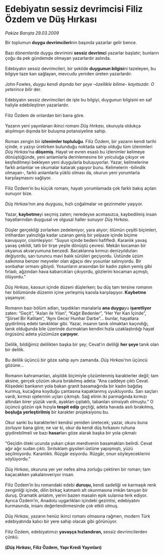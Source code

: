 # Edebiyatın sessiz devrimcisi Filiz Özdem ve Düş Hırkası

*Pakize Barışta 29.03.2009*

<div class="taraf_structure_2col_1zq">
<div class="margen_n">



 <p>Bir toplumun <b>duygu devrimcileri</b>nin başında yazarlar gelir bence. <br/><br/>Bazı dönemlerde duygu devrimini <b>sessiz devrimci</b> yazarlar başlatır; bunların çoğu da pek gündemde olmayan yazarlardır aslında. <br/><br/>Edebiyatın sessiz devrimcileri, bir şekilde <b>duygunun bilgisi</b>ni tazeleyen, bu bilgiye taze kan sağlayan, mevcudu yeniden üreten yazarlardır. <br/><br/>John Fowles,<i> duygu kendi dışında her şeye –özellikle bilime- kayıtsızdır. O yeterince bilir</i> der. <br/><br/>Edebiyatın sessiz devrimcileri de işte bu bilgiyi, duygunun bilgisini en saf haliyle edebileştiren yazarlardır. <br/><br/>Filiz Özdem de onlardan biri bana göre. <br/><br/>Yazarın yeni yayınlanan ikinci romanı <i>Düş Hırkası, </i>okuruyla oldukça alışılmışın dışında bir buluşma potansiyeline sahip. <br/><br/>Roman zengin bir <b>izlenimler topluluğu</b>. Filiz Özdem, bir yazarın kendi tarihi içinde, o yazıyı üretirken bulunduğu noktada sahip olduğu tüm izlenimleri <i>Düş Hırkası</i>’na <b>döşemiş</b>. Hayat ve evren esaslı bu izlenimler kelimeye dönüştüğünde, yeni anlamlarla derinlemesine bir yolculuğa çıkıyor ve keşfedilmeyi bekleyen yeni duygularla buluşuyorlar. Yazar, kelimelerine farklı anlamlar ve okumalar katarak yapıyor bunu. Kelimelerin –bilindik olmayan-, farklı anlamlarla yüklü olması da, okurun yeni yorumlarla karşılaşmasını sağlıyor. <br/><br/>Filiz Özdem’in bu küçük romanı, hayatı yorumlamada çok farklı bakış açıları sunuyor bize.<i> <br/><br/>Düş Hırkası</i>’nın ana duygusu, hızlı çoğalmalar ve gezinmeler yaşıyor. <br/><br/>Yazar, <b>kaybetme</b>yi seçmiş zaten; neredeyse acımasızca, kaybedilmiş insan hayatlarından duygusal ve olgusal haller sunuyor<i> Düş Hırkası</i>. <br/><br/>Düşler gerçekliği zorlarken zedeleniyor, yara alıyor; ölümün çeşitli biçimleri, intihardan yalnızlığa kadar uzanan geniş bir yelpaze içinde biçime kavuşuyor, cisimleşiyor: “Suyun içinde bedeni hafifledi. Karanlık yavaş yavaş çekildi, tatlı bir tirşe yeşile dönüştü çevresi. Mekân kocaman bir okyanus akvaryumuna benzedi. Bacaklarına kırmızı denizyıldızları değiyordu, sarı turuncu mavi balık sürüleri geçiyordu. Üstünde üzüm salkımına benzer meyveler olan ağaçsı dev yosunlar salınıyordu. Bir sonbahar ormanı gibiydi. Yosunların arasından bir kadın zıpkın yemiş gibi fırladı, ağzından hava kabarcıkları çıkıyordu, gözlerini kocaman açmıştı, ölüyordu.”<i> <br/><br/>Düş Hırkası</i>, kaosun içinde düzeni düşlerken; bu düş tam tersine romanın her bölümünde düzenin içine yerleşmiş kaosla karşılaşıyor. <b>Kaybetme</b> yaşanıyor. <br/><br/>Romanın bazı bölüm adları, taşıdıkları manalarla <b>ana duygu</b>yu <b>işaretliyor </b>zaten: “Geçit”, “Aslan ile Yılan”, “Kağıt Bedenler”, “Her Yer Kan İçinde”, “Şiirsel Bir Katliam”, “Aynı Gece/ Hunhar Darbe”... bunlar, hayatlara giydirilmiş edebi tanıklıklar gibi. Yazar, insanın tanık olmaktan kaçındığı, tanık olduğunda bile üzerinde durmaktan kendini hızla uzaklaştırdığı hayat örgüsünü adeta yüzümüze <b>çarpıyor.</b> <br/><br/>Delilik, bildiğimiz delilikten başka bir şey; Cevat’ın deliliği <b>her şeye </b>tanık olan bir delilik. <br/><br/>Bu delilik üçüncü bir göze sahip aynı zamanda. <i>Düş Hırkası</i>’nın üçüncü gözüne... <br/><br/>Romanın kahramanları, alışıldık biçimiyle çözümlenmiş karakterler değil; tam aksine, gerçek çözüm okura bırakılmış adeta: “Ana caddeye çıktı Cevat. Köşedeki bankanın yola bakan granit basamağında bir kadın bağdaş kurmuş, kucağına koyduğu çantasına kapaklanmış uyukluyordu. Sarı saçları vardı, kırmızı ojelerinin uçları çıkmıştı. Sağ elinin iki parmağında kırmızı altından birer yüzük vardı, ayakları çıplaktı, tabanları simsiyah olmuştu.” O üçüncü gözün ışık hızıyla <b>tespit edip</b> geçtiği, adeta havada asılı bırakılmış, <b>boşluğa yerleştirilmiş</b> bir karakter projeksiyonu bu. <br/><br/>Okur sanki bu karakterleri kendisi yeniden üretecek; yazar, okuru buna zorluyor bana göre; ne var ki, okur da kendi düş hırkasını ruhuna giydirebilmeli ve bazı <b>hasar</b>ları göze alarak başka bir yola çıkmalı: <br/><br/>“Geçidin öteki ucunda yukarı çıkan merdivenin basamakları belirdi. Cevat ağır ağır sudan çıktı. Sırılsıklam giysileri üstüne yapışmıştı, yüzü seçilmiyordu. Karanlıktı. Rüzgâr esiyordu. Rüzgâr, onun söyleyeceklerini söylüyordu.”<i> <br/><br/>Düş Hırkası</i>, okuruna yer yer nefes alma zorluğu çektiren bir roman; tam kaçacakken yakalanıveriyor insan. <br/><br/>Filiz Özdem’in bu romandaki edebi <b>duruşu, </b>kendi sadeliği ve karmaşık renk zenginliği içinde, dilin birkaç katmanlı alt okunmasına imkân tanıyan bir duruş. Dramatik anlatım, yerini bazen masalın epik sularına terk ediyor. Ayrıca Özdem’in, Anadolu uygarlıkları içindeki gezintisi, edebiyatını kurmasında, insanı değerlendirmesinde çok etkili olmuş. <i><br/><br/>Düş Hırkası</i>, yazarın henüz ikinci romanı olmasına rağmen, modern Türk edebiyatında kalıcı bir yere sahip olacak gibi görünüyor. <br/><br/>Filiz Özdem, edebiyatımızı <b>yavaşça hızlandıran, </b>sessiz devrimcilerden çünkü. <b><br/><br/>(<i>Düş Hırkası</i>, Filiz Özdem, Yapı Kredi Yayınları)</b></p>

<br/>


<div id="taraf_not">
</div>

</div>


</div>
